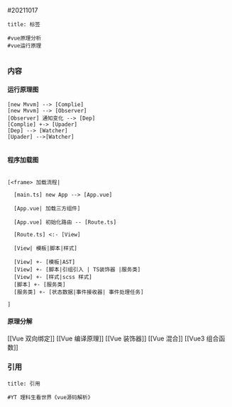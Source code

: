 #20211017


```ad-abstract
title: 标签

#vue原理分析
#vue运行原理


```

### 内容

#### 运行原理图
```nomnoml
[new Mvvm] --> [Complie]
[new Mvvm] --> [Observer]
[Observer] 通知变化 --> [Dep]
[Complie] +-> [Upader]
[Dep] --> [Watcher]
[Upader] -->[Watcher]
  
```

#### 程序加载图

```nomnoml

[<frame> 加载流程|
  
  [main.ts] new App --> [App.vue]
  
  [App.vue| 加载三方组件]
	
  [App.vue] 初始化路由 -- [Route.ts]
  
  [Route.ts] <:- [View]
  
  [View| 模板|脚本|样式]
	  
  [View] +- [模板|AST]
  [View] +- [脚本|引组引入 | TS装饰器 |服务类]
  [View] +- [样式|scss 样式]
  [脚本] +- [服务类]
  [服务类] +- [状态数据|事件接收器| 事件处理任务]
  
]

```


#### 原理分解
[[Vue 双向绑定]] 
[[Vue 编译原理]] 
[[Vue 装饰器]] 
[[Vue 混合]] 
[[Vue3 组合函数]] 



### 引用
```ad-quote
title: 引用

#YT 理科生看世界《vue源码解析》


```


